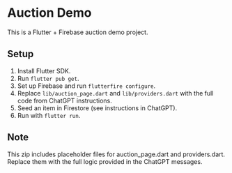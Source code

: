 # Auction Demo

This is a Flutter + Firebase auction demo project.

## Setup

1. Install Flutter SDK.
2. Run `flutter pub get`.
3. Set up Firebase and run `flutterfire configure`.
4. Replace `lib/auction_page.dart` and `lib/providers.dart` with the full code from ChatGPT instructions.
5. Seed an item in Firestore (see instructions in ChatGPT).
6. Run with `flutter run`.

## Note
This zip includes placeholder files for auction_page.dart and providers.dart. Replace them with the full logic provided in the ChatGPT messages.
